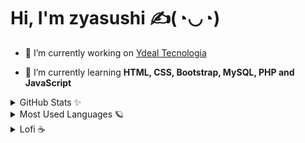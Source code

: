 # Hi, I'm zyasushi ✍(◔◡◔)
 
- 🔭 I’m currently working on [Ydeal Tecnologia](https://www.ydealtecnologia.com.br/)
 
- 🌱 I’m currently learning **HTML, CSS, Bootstrap, MySQL, PHP and JavaScript**

<details>
 <summary>GitHub Stats ✨</summary>
 <p><img src="https://github-readme-stats.vercel.app/api?username=zyasushi&theme=tokyonight&show_icons=true" alt="zyasushi"></p>
</details>

<details>
 <summary>Most Used Languages 🪐</summary>
 <p><img src="https://github-readme-stats.vercel.app/api/top-langs/?username=zyasushi&theme=tokyonight&layout=compact&card_width=450" alt="zyasushi"></p>
</details>

 <details>
  <summary>Lofi ☕</summary>
  <a href="https://www.youtube.com/watch?v=lTRiuFIWV54" target="blank"><img src="https://i.pinimg.com/originals/b2/b0/2f/b2b02f3b94075334edb07f8e6f8c0d11.gif" alt="GIF"></a>
</details>
